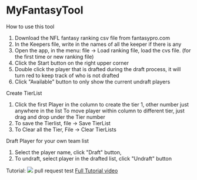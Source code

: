 # MyFantasyTool
How to use this tool
1. Download the NFL fantasy ranking csv file from fantasypro.com
2. In the Keepers file, write in the names of all the keeper if there is any
3. Open the app, in the menu: file -> Load ranking file, load the cvs file. (for the first time or new ranking file)
4. Click the Start button on the right upper corner
5. Double click the player that is drafted during the draft process, it will turn red to keep track of who is not drafted
5. Click "Available" button to only show the current undraft players


Create TierList
1. Click the first Player in the column to create the tier 1,
   other number just anywhere in the list
   To move player within column to different tier, just drag and drop under the Tier number
2. To save the Tierlist, file -> Save TierList
3. To Clear all the Tier, File -> Clear TierLists

Draft Player for your own team list
1. Select the player name, click "Draft" button,
2. To undraft, select player in the drafted list, click "Undraft" button

Tutorial:
![](Tutorial.gif) pull request test
[Full Tutorial video](https://streamable.com/dof9o)
